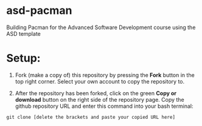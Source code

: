 # asd-pacman
Building Pacman for the Advanced Software Development course using the ASD template

# Setup:

1) Fork (make a copy of) this repository by pressing the **Fork** button in the top right corner. Select your own account to copy the repository to.

2) After the repository has been forked, click on the green **Copy or download** button on the right side of the repository page. Copy the github repository URL and enter this command into your bash terminal:

```
git clone [delete the brackets and paste your copied URL here]
```